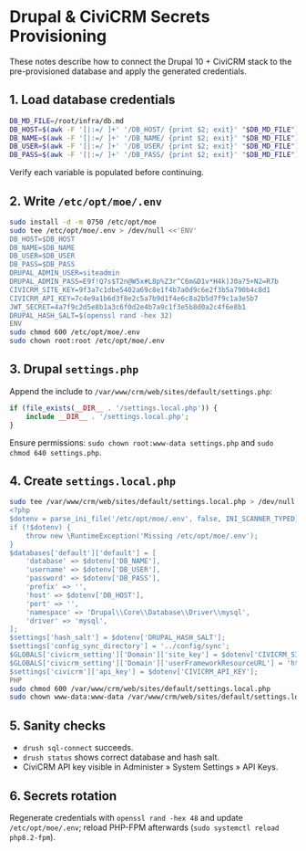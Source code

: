 # Drupal & CiviCRM Secrets Provisioning

These notes describe how to connect the Drupal 10 + CiviCRM stack to the pre-provisioned database and apply the generated credentials.

## 1. Load database credentials
```bash
DB_MD_FILE=/root/infra/db.md
DB_HOST=$(awk -F '[|:=/ ]+' '/DB_HOST/ {print $2; exit}' "$DB_MD_FILE")
DB_NAME=$(awk -F '[|:=/ ]+' '/DB_NAME/ {print $2; exit}' "$DB_MD_FILE")
DB_USER=$(awk -F '[|:=/ ]+' '/DB_USER/ {print $2; exit}' "$DB_MD_FILE")
DB_PASS=$(awk -F '[|:=/ ]+' '/DB_PASS/ {print $2; exit}' "$DB_MD_FILE")
```
Verify each variable is populated before continuing.

## 2. Write `/etc/opt/moe/.env`
```bash
sudo install -d -m 0750 /etc/opt/moe
sudo tee /etc/opt/moe/.env > /dev/null <<'ENV'
DB_HOST=$DB_HOST
DB_NAME=$DB_NAME
DB_USER=$DB_USER
DB_PASS=$DB_PASS
DRUPAL_ADMIN_USER=siteadmin
DRUPAL_ADMIN_PASS=E9f!Q7s$T2n@W5x#L8p%Z3r^C6m&D1v*H4k)J0a?5+N2=R7b
CIVICRM_SITE_KEY=9f3a7c1dbe5402a69c8e1f4b7a0d9c6e2f3b5a790b4c8d1
CIVICRM_API_KEY=7c4e9a1b6d3f8e2c5a7b9d1f4e6c8a2b5d7f9c1a3e5b7
JWT_SECRET=4a7f9c2d5e8b1a3c6f0d2e4b7a9c1f3e5b8d0a2c4f6e8b1
DRUPAL_HASH_SALT=$(openssl rand -hex 32)
ENV
sudo chmod 600 /etc/opt/moe/.env
sudo chown root:root /etc/opt/moe/.env
```

## 3. Drupal `settings.php`
Append the include to `/var/www/crm/web/sites/default/settings.php`:
```php
if (file_exists(__DIR__ . '/settings.local.php')) {
    include __DIR__ . '/settings.local.php';
}
```
Ensure permissions: `sudo chown root:www-data settings.php` and `sudo chmod 640 settings.php`.

## 4. Create `settings.local.php`
```bash
sudo tee /var/www/crm/web/sites/default/settings.local.php > /dev/null <<'PHP'
<?php
$dotenv = parse_ini_file('/etc/opt/moe/.env', false, INI_SCANNER_TYPED);
if (!$dotenv) {
    throw new \RuntimeException('Missing /etc/opt/moe/.env');
}
$databases['default']['default'] = [
    'database' => $dotenv['DB_NAME'],
    'username' => $dotenv['DB_USER'],
    'password' => $dotenv['DB_PASS'],
    'prefix' => '',
    'host' => $dotenv['DB_HOST'],
    'port' => '',
    'namespace' => 'Drupal\\Core\\Database\\Driver\\mysql',
    'driver' => 'mysql',
];
$settings['hash_salt'] = $dotenv['DRUPAL_HASH_SALT'];
$settings['config_sync_directory'] = '../config/sync';
$GLOBALS['civicrm_setting']['Domain']['site_key'] = $dotenv['CIVICRM_SITE_KEY'];
$GLOBALS['civicrm_setting']['Domain']['userFrameworkResourceURL'] = 'https://crm.menschlichkeit-oesterreich.at/sites/default/files/civicrm/';
$settings['civicrm']['api_key'] = $dotenv['CIVICRM_API_KEY'];
PHP
sudo chmod 600 /var/www/crm/web/sites/default/settings.local.php
sudo chown www-data:www-data /var/www/crm/web/sites/default/settings.local.php
```

## 5. Sanity checks
- `drush sql-connect` succeeds.
- `drush status` shows correct database and hash salt.
- CiviCRM API key visible in Administer » System Settings » API Keys.

## 6. Secrets rotation
Regenerate credentials with `openssl rand -hex 48` and update `/etc/opt/moe/.env`; reload PHP-FPM afterwards (`sudo systemctl reload php8.2-fpm`).

